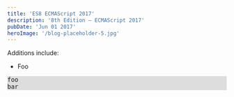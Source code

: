 ```yaml
---
title: 'ES8 ECMAScript 2017'
description: '8th Edition – ECMAScript 2017'
pubDate: 'Jun 01 2017'
heroImage: '/blog-placeholder-5.jpg'
---
```


Additions include:
- Foo

<pre style="background-color:#ddd">
foo
bar
</pre>
